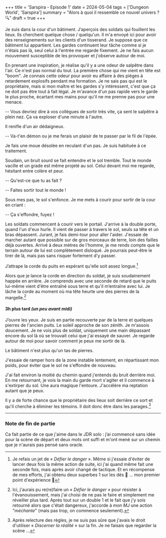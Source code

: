 +++
title = 'Sarspira - Episode 1'
date = 2024-05-04
tags = ['Dungeon World', 'Sarspira']
summary = "Alors à quoi il ressemble ce nouvel univers ? :mag:"
draft = true
+++

Je suis dans la cour d'un bâtiment. J’aperçois des soldats qui fouillent les lieux. Ils cherchent quelque chose / quelqu'un. Il m'a envoyé ici pour avoir des renseignements sur les clients d'un tisserand. Je suppose que ce bâtiment lui appartient. Les gardes continuent leur tâche comme si je n'étais pas là, seul celui à l'entrée me regarde fixement. Je ne fais aucun mouvement susceptible de les provoquer et j'observe autour de moi.

En prenant une inspiration, je réalise qu'il y a une odeur de salpêtre dans l'air. Ce n'est pas normal du tout. La première chose qui me vient en tête est "boom". Je connais cette odeur pour avoir eu affaire à des pièges à retardement explosifs pendant ma formation. Je ne sais pas qui est le propriétaire, mais si mon maître et les gardes s'y intéressent, c'est que ça ne doit pas être tout à fait légal. Je m'avance d'un pas rapide vers le garde le plus proche, écartant mes mains pour qu'il ne me prenne pas pour une menace.

-- Vous devriez dire à vos collègues de sortir très vite, ça sent le salpêtre à plein nez. Ça va exploser d'une minute à l'autre.

Il renifle d'un air dédaigneux.

-- Va-t'en démon ou je me ferais un plaisir de te passer par le fil de l'épée.

Je fais une moue désolée en reculant d'un pas. Je suis habituée à ce traitement.

Soudain, un bruit sourd se fait entendre et le sol tremble. Tout le monde vacille et un grade est même projeté au sol. Celui devant moi me regarde, hésitant entre colère et peur.

-- Qu'est-ce que tu as fait ?

-- Faites sortir tout le monde !

Sous mes pas, le sol s'enfonce. Je me mets à courir pour sortir de la cour en criant :

-- Ça s'effondre, fuyez !

Les soldats commencent à courir vers le portail. J'arrive à la double porte, quand l'un d'eux hurle. Il vient de passer à travers le sol, seuls sa tête et un bras dépassent. Jurant, je fais demi-tour pour aller l'aider. J'essaie de marcher autant que possible sur de gros morceaux de terre, loin des failles déjà ouvertes. Arrivé à deux mètres de l'homme, je me rends compte que le terrain autour de lui est complètement disloqué. Je pourrais peut-être le tirer de là, mais pas sans risquer fortement d'y passer.

J’attrape la corde du puits en espérant qu'elle soit assez longue.[^1]

[^1]: Je refais un jet de « *Défier le danger* ». Même si j'essaie d'éviter de lancer deux fois la même action de suite, ici j'ai quand même fait une seconde fois, mais après avoir changé de tactique.
Et en récompense de mes efforts, j'ai obtenu deux superbes 1 sur les dés :rofl: ... mon premier point d'expérience :tada:

Alors que je lance la corde en direction du soldat, je suis soudainement happée en arrière. Je comprends avec une seconde de retard que le puits lui-même vient d'être entraîné sous terre et qu'il m’entraîne avec lui. Je lâche la corde au moment où ma tête heurte une des pierres de la margelle.[^2]

[^2]: Ici, j'aurais pu re(re)faire un « *Défier le danger* » pour résister à l'évanouissement, mais j'ai choisi de ne pas le faire et simplement me réveiller plus tard. Après tout sur un double 1 et le fait que j'y sois retourné alors que c'était dangereux, j'accorde à *mon MJ* une action "*méchante*" (mais pas trop, on commence seulement).

#### 3h plus tard *(un peu avant midi)*

J’ouvre les yeux. Je suis en partie recouverte par de la terre et quelques pierres de l'ancien puits. Le soleil approche de son zénith. Je m'assois doucement. Je ne vois plus de soldat, uniquement une main dépassant encore du sol là où se trouvait celui que j'ai essayé de sauver. Je regarde autour de moi pour savoir comment je peux me sortir de là.

Le bâtiment n'est plus qu'un tas de pierres.

J'essaie de ramper hors de la zone instable lentement, en répartissant mon poids, pour éviter que le sol ne s'effondre de nouveau.

J'ai fait environ la moitié du chemin quand j'entends du bruit derrière moi. En me retournant, je vois la main du garde mort s'agiter et il commence à s'extirper du sol. Une aura magique l'entoure. J'accélère ma reptation autant que je peux.

Il y a de forte chance que le propriétaire des lieux soit derrière ce sort et qu'il cherche à éliminer les témoins. Il doit donc être dans les parages.[^3]

[^3]: Après relecture des règles, je ne suis pas sûre que j'avais le droit d'utiliser « *Discerner la réalité* » sur la fin. Je ne faisais que regarder la scène ...

----

### Note de fin de partie

Ca fait partie de ce que j'aime dans le JDR solo : j’ai commencé sans idée pour la scène de départ et deux mots ont suffi et m'ont mené sur un chemin que je n'aurais pas pensé sans oracle.

